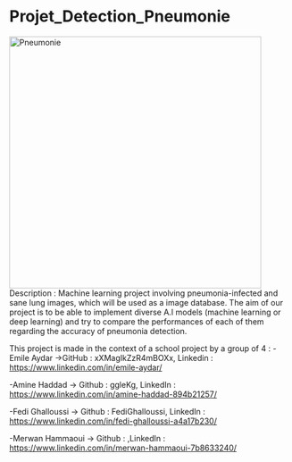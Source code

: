 # Projet_Detection_Pneumonie
<img width="451" alt="Pneumonie" src="https://user-images.githubusercontent.com/114087019/225915044-b4bec001-ee96-4776-9bb2-1fd4ad4eac9a.PNG">
Description : Machine learning project involving  pneumonia-infected and sane lung images, which will be used as a image database. The aim of our project is to be able to implement diverse A.I models (machine learning or deep learning) and try to compare the performances of each of them regarding the accuracy of pneumonia detection.

This project is made in the context of a school project by a group of 4 : 
-Emile Aydar ->GitHub : xXMagIkZzR4mBOXx, Linkedin : https://www.linkedin.com/in/emile-aydar/ 

-Amine Haddad -> Github : ggleKg, LinkedIn : https://www.linkedin.com/in/amine-haddad-894b21257/

-Fedi Ghalloussi -> Github : FediGhalloussi, LinkedIn : https://www.linkedin.com/in/fedi-ghalloussi-a4a17b230/

-Merwan Hammaoui -> Github :  ,LinkedIn : https://www.linkedin.com/in/merwan-hammaoui-7b8633240/
